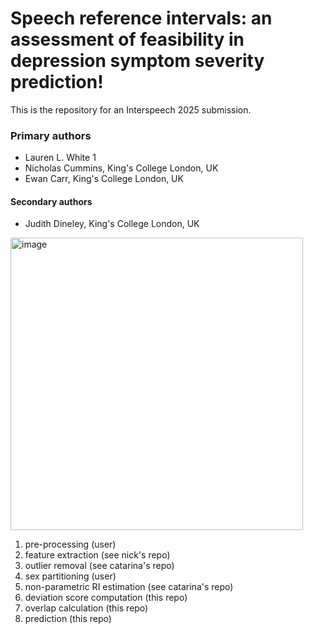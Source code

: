 # Speech reference intervals: an assessment of feasibility in depression symptom severity prediction!
This is the repository for an Interspeech 2025 submission.

### Primary authors
- Lauren L. White ${1}$
- Nicholas Cummins, King's College London, UK
- Ewan Carr, King's College London, UK
  
#### Secondary authors
- Judith Dineley, King's College London, UK


<img width="468" alt="image" src="https://github.com/user-attachments/assets/4f480a97-dc4d-45cd-b85a-0b7e9a1d3910" />

1. pre-processing (user)
2. feature extraction (see nick's repo)
3. outlier removal (see catarina's repo)
4. sex partitioning (user)
5. non-parametric RI estimation (see catarina's repo)
6. deviation score computation (this repo)
7. overlap calculation (this repo)
8. prediction (this repo)
